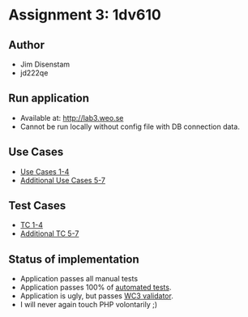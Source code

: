 # Assignment 3: 1dv610

## Author

- Jim Disenstam
- jd222qe

## Run application

- Available at: http://lab3.weo.se
- Cannot be run locally without config file with DB connection data.

## Use Cases

- [Use Cases 1-4](https://github.com/dntoll/1dv610/blob/master/assignments/A2_resources/UseCases.md)
- [Additional Use Cases 5-7](/docs/UseCases5-7)

## Test Cases

- [TC 1-4](https://github.com/dntoll/1dv610/blob/master/assignments/A2_resources/TestCases.md)
- [Additional TC 5-7](/docs/TestCases5-7)

## Status of implementation

- Application passes all manual tests
- Application passes 100% of [automated tests](http://csquiz.lnu.se:25083/index.php).
- Application is ugly, but passes [WC3 validator](https://validator.w3.org/).
- I will never again touch PHP volontarily ;)
